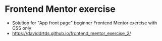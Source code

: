 # Frontend Mentor exercise
- Solution for "App front page" beginner Frontend Mentor exercise with CSS only
- https://daviddrtds.github.io/frontend_mentor_exercise_2/
